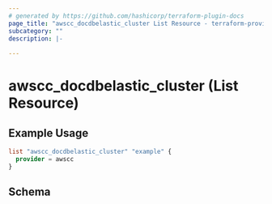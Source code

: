```yaml
---
# generated by https://github.com/hashicorp/terraform-plugin-docs
page_title: "awscc_docdbelastic_cluster List Resource - terraform-provider-awscc"
subcategory: ""
description: |-
  
---
```


# awscc_docdbelastic_cluster (List Resource)



## Example Usage

```terraform
list "awscc_docdbelastic_cluster" "example" {
  provider = awscc
}
```

<!-- schema generated by tfplugindocs -->
## Schema
